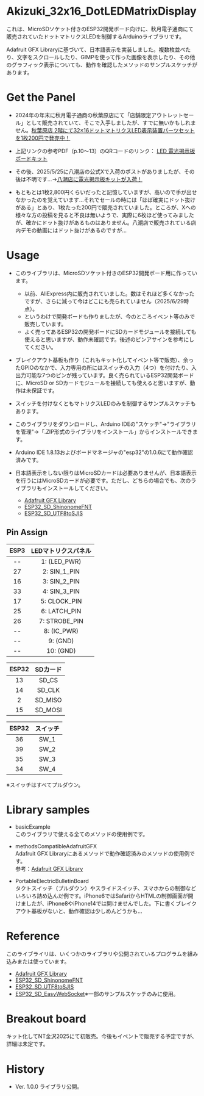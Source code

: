 # Akizuki_32x16_DotLEDMatrixDisplay
これは、MicroSDソケット付きのESP32開発ボード向けに、秋月電子通商にて販売されていたドットマトリクスLEDを制御するArduinoライブラリです。

Adafruit GFX Libraryに基づいて、日本語表示を実装しました。複数枚並べたり、文字をスクロールしたり、GIMPを使って作った画像を表示したり、その他のグラフィック表示についても、動作を確認したメソッドのサンプルスケッチがあります。



# Get the Panel
- 2024年の年末に秋月電子通商の秋葉原店にて「店舗限定アウトレットセール」として販売されていて、そこで入手しましたが、すでに無いかもしれません。[秋葉原店 2階にて32×16ドットマトリクスLED表示装置パーツセットを1枚200円で発売中！](https://x.com/akizuki_akiba/status/1820287909226070373)

- 上記リンクの参考PDF（p.10～13）のQRコードのリンク： [LED 電光掲示板ボードキット](https://akizukidenshi.com/img/contents/kairo/%E3%83%87%E3%83%BC%E3%82%BF/%E8%A1%A8%E7%A4%BA%E8%A3%85%E7%BD%AE/LED%E9%9B%BB%E5%85%89%E6%8E%B2%E7%A4%BA.pdf)

- その後、2025/5/25に八潮店の公式Xで入荷のポストがありましたが、その後は不明です...->[八潮店に電光掲示板キットが入荷！](https://x.com/akizuki_yashio/status/1926465607211331780)

- もともとは1枚2,800円くらいだったと記憶していますが、高いので手が出せなかったのを覚えています...それでセールの時には「ほぼ確実にドット抜けがある」とあり、1枚たった200円で販売されていました。ところが、Xへの様々な方の投稿を見ると不良は無いようで、実際に6枚ほど使ってみましたが、確かにドット抜けがあるものはありません。八潮店で販売されている店内デモの動画にはドット抜けがあるのですが...



# Usage
- このライブラリは、MicroSDソケット付きのESP32開発ボード用に作っています。
  - 以前、AliExpress内に販売されていました。数はそれほど多くなかったですが、さらに減って今はどこにも売られていません（2025/6/29時点）。
  - というわけで開発ボードも作りましたが、今のところイベント等のみで販売しています。
  - よく売ってあるESP32の開発ボードにSDカードモジュールを接続しても使えると思いますが、動作未確認です。後述のピンアサインを参考にしてください。

- ブレイクアウト基板も作り（これもキット化してイベント等で販売）、余ったGPIOのなかで、入力専用の所にはスイッチの入力（4つ）を付けたり、入出力可能な7つのピンが残っています。良く売られているESP32開発ボードに、MicroSD or SDカードモジュールを接続しても使えると思いますが、動作は未保証です。

- スイッチを付けなくともマトリクスLEDのみを制御するサンプルスケッチもあります。

- このライブラリをダウンロードし、Arduino IDEの"スケッチ"->"ライブラリを管理"->「.ZIP形式のライブラリをインストール」からインストールできます。

- Arduino IDE 1.8.13およびボードマネージャの"esp32"の1.0.6にて動作確認済みです。

- 日本語表示をしない限りはMicroSDカードは必要ありませんが、日本語表示を行うにはMicroSDカードが必要です。ただし、どちらの場合でも、次のライブラリもインストールしてください。
  - [Adafruit GFX Library](https://github.com/adafruit/Adafruit-GFX-Library)
  - [ESP32_SD_ShinonomeFNT](https://github.com/mgo-tec/ESP32_SD_ShinonomeFNT)
  - [ESP32_SD_UTF8toSJIS](https://github.com/mgo-tec/ESP32_SD_UTF8toSJIS)



## Pin Assign

| ESP3 | LEDマトリクスパネル |
| :--: | :--: |
| -- | 1: (LED_PWR) |
| 27 | 2: SIN_1_PIN |
| 16 | 3: SIN_2_PIN |
| 33 | 4: SIN_3_PIN |
| 17 | 5: CLOCK_PIN |
| 25 | 6: LATCH_PIN |
| 26 | 7: STROBE_PIN |
| -- | 8: (IC_PWR) |
| -- | 9: (GND) |
| -- | 10: (GND) |

| ESP32 | SDカード |
| :--: | :--: |
| 13 | SD_CS    |
| 14 | SD_CLK  |
|  2 | SD_MISO |
| 15 | SD_MOSI |

| ESP32 | スイッチ |
| :--: | :--: |
| 36 | SW_1 |
| 39 | SW_2 |
| 35 | SW_3 |
| 34 | SW_4 |

※スイッチはすべてプルダウン。
 


# Library samples
- basicExample  
このライブラリで使える全てのメソッドの使用例です。

- methodsCompatibleAdafruitGFX  
Adafruit GFX Libraryにあるメソッドで動作確認済みのメソッドの使用例です。  
参考：[Adafruit GFX Library](http://adafruit.github.io/Adafruit-GFX-Library/html/index.html)

- PortableElectricBulletinBoard  
タクトスイッチ（プルダウン）やスライドスイッチ、スマホからの制御などいろいろ詰め込んだ例です。iPhone6ではSafariからHTMLの制御画面が開けましたが、iPhone8やiPhone14では開けませんでした。下に書くブレイクアウト基板がないと、動作確認は少しめんどうかも...



# Reference
このライブライリは、いくつかのライブラリや公開されているプログラムを組み込みまたは使っています。

- [Adafruit GFX Library](https://github.com/adafruit/Adafruit-GFX-Library)
- [ESP32_SD_ShinonomeFNT](https://github.com/mgo-tec/ESP32_SD_ShinonomeFNT)
- [ESP32_SD_UTF8toSJIS](https://github.com/mgo-tec/ESP32_SD_UTF8toSJIS)
- [ESP32_SD_EasyWebSocket](https://github.com/mgo-tec/ESP32_SD_EasyWebSocket)※一部のサンプルスケッチのみに使用。



# Breakout board
キット化してNT金沢2025にて初販売。今後もイベントで販売する予定ですが、詳細は未定です。



# History
- Ver. 1.0.0  ライブラリ公開。
